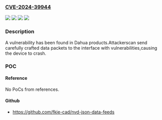 ### [CVE-2024-39944](https://cve.mitre.org/cgi-bin/cvename.cgi?name=CVE-2024-39944)
![](https://img.shields.io/static/v1?label=Product&message=IPC-HX8XXX%20and%20NVR4XXX&color=blue)
![](https://img.shields.io/static/v1?label=Version&message=0%20&color=brightgreen)
![](https://img.shields.io/static/v1?label=Version&message=IPC-HX8XXX%20and%20NVR4XXX%20Versions%20which%20Build%20time%20before%202024%2F2%2F2%20&color=brightgreen)
![](https://img.shields.io/static/v1?label=Vulnerability&message=n%2Fa&color=blue)

### Description

A vulnerability has been found in Dahua products.Attackerscan send carefully crafted data packets to the interface with vulnerabilities,causing the device to crash.

### POC

#### Reference
No PoCs from references.

#### Github
- https://github.com/fkie-cad/nvd-json-data-feeds

